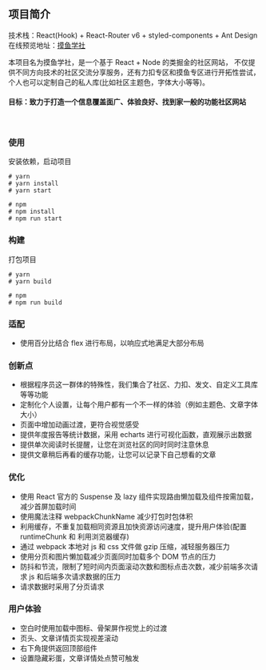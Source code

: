 ## 项目简介

技术栈：React(Hook) + React-Router v6 + styled-components + Ant Design <br />
在线预览地址：[摸鱼学社](http://loaf.zhangjiancong.top)

本项目名为摸鱼学社，是一个基于 React + Node 的类掘金的社区网站，
不仅提供不同方向技术的社区交流分享服务，还有力扣专区和摸鱼专区进行开拓性尝试，
个人也可以定制自己的私人库(比如社区主题色，字体大小等等)。

#### 目标：致力于打造一个信息覆盖面广、体验良好、找到家一般的功能社区网站

<br />

### 使用

安装依赖，启动项目

```
# yarn
# yarn install
# yarn start

# npm
# npm install
# npm run start
```

### 构建

打包项目

```
# yarn
# yarn build

# npm
# npm run build
```

### 适配

- 使用百分比结合 flex 进行布局，以响应式地满足大部分布局

### 创新点

- 根据程序员这一群体的特殊性，我们集合了社区、力扣、发文、自定义工具库等等功能
- 定制化个人设置，让每个用户都有一个不一样的体验（例如主题色、文章字体大小）
- 页面中增加动画过渡，更符合视觉感受
- 提供年度报告等统计数据，采用 echarts 进行可视化函数，直观展示出数据
- 提供单次阅读时长提醒，让您在浏览社区的同时同时注意休息
- 提供文章稍后再看的缓存功能，让您可以记录下自己想看的文章

### 优化

- 使用 React 官方的 Suspense 及 lazy 组件实现路由懒加载及组件按需加载，减少首屏加载时间
- 使用魔法注释 webpackChunkName 减少打包时包体积
- 利用缓存，不重复加载相同资源且加快资源访问速度，提升用户体验(配置 runtimeChunk 和 利用浏览器缓存)
- 通过 webpack 本地对 js 和 css 文件做 gzip 压缩，减轻服务器压力
- 使用分页和图片懒加载减少页面同时加载多个 DOM 节点的压力
- 防抖和节流，限制了短时间内页面滚动次数和图标点击次数，减少前端多次请求 js 和后端多次请求数据的压力
- 请求数据时采用了分页请求

### 用户体验

- 空白时使用加载中图标、骨架屏作视觉上的过渡
- 页头、文章详情页实现视差滚动
- 右下角提供返回顶部组件
- 设置隐藏彩蛋，文章详情处点赞可触发
